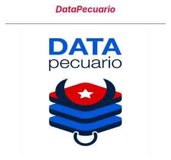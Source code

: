 # <l style= "text-align: center"><p style= "color: crimson">*DataPecuario*</p></l>
---
<div style="text-align: center">
<img src="https://github.com/LFrench03/DataPecuario/blob/main/brand/PNG/Identificador%20vertical.png" alt="img" width="400px" height="400px"/>
</div>

